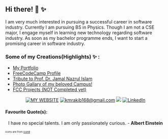 <!--
### Hi there 👋

**kazi-rakib/kazi-rakib** is a ✨ _special_ ✨ repository because its `README.md` (this file) appears on your GitHub profile.

Here are some ideas to get you started:

- 🔭 I’m currently working on ...
- 🌱 I’m currently learning ...
- 👯 I’m looking to collaborate on ...
- 🤔 I’m looking for help with ...
- 💬 Ask me about ...
- 📫 How to reach me: ...
- 😄 Pronouns: ...
- ⚡ Fun fact: ...
-->


## Hi there! 👋 ✨
I am very much interested in pursuing a successful career in software industry. Currently I am pursuing BS in Physics. Though I am not a CSE major, I engage myself in learning new technology regarding software industry. As soon as my bachelor programme ends, I want to start a promising career in software industry.

### Some of my Creations(Highlights) :sparkles: :
- [My Portfolio](https://kazi-rakib.github.io/)
- [FreeCodeCamp Profile](https://www.freecodecamp.org/kazi-rakib)
- [Tribute to Prof. Dr. Jamal Nazrul Islam](https://kazi-rakib.github.io/FreeCodeCamp/rwd/tribute/jnislam/index.html)
- [Photo Gallary of my beloved Campus!](https://kazi-rakib.github.io/theFunProject/)
- [FCC Projects (NOT Completed yet)](https://kazi-rakib.github.io/FreeCodeCamp/)

<p align="center">
	<a href="https://kazi-rakib.github.io"><img src="https://img.icons8.com/color/48/000000/github-2.png" alt="MY WEBSITE"></a>
	<a href="mailto:kmrakib168@gmail.com"><img src="https://img.icons8.com/color/48/000000/gmail.png" alt="kmrakib168@gmail.com" /></a>
	<a href="https://twitter.com/KaziRakibH"><img src="https://img.icons8.com/color/48/000000/twitter.png" /></a>
	<a href="https://www.linkedin.com/in/kazi-rakib"><img src="https://img.icons8.com/color/48/000000/linkedin.png" alt="LinkedIn"></a>
</p>

#### Favourite Quote(s): 
<p align="center">
	I have no special talents. I am only passionately curious.
	- <strong>Albert Einstein</strong>
</p>

<p style="font-size:8px;">
	icons are from <a href="https://icons8.com/">icon8</a>
</p>
